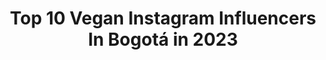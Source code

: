 ---
title: Top 10 Vegan Instagram Influencers In Bogotá in 2023
description: >-
  Find top vegan Instagram influencers in Bogotá in 2023. Most popular hashtags: #colombia #love #foodporn #vegan.
platform: Instagram
hits: 5
text_top: Analyze the most popular Instagram profiles on inBeat.
text_bottom: Our search engine holds 5 Instagram influencers like this in Bogotá, Colombia for you to work with.
profiles:
  - username: "vlasna"
    fullname: >-
      ↟↟↟ Natasha Vlasenco ↟↟↟
    bio: >-
      📷 Fotografía gastronómica y de producto 🥘 Foodie Bogota, Colombia ♥️#vlasnakitchen_recipe ➜ MIS RECETAS/МОИ РЕЦЕПТЫ ♥ #vlasna_living
    location: "Colombia"
    followers: 14293
    engagement: 327
    commentsToLikes: 0.088248
    id: ck14ldllou5580i19x0wv2d5l
    verified: false
    hashtags: "#fresh, #seasonal, #leaves, #vlasnakitchen"
  - username: "davidorozcococina"
    fullname: >-
      Chef David Orozco
    bio: >-
      Natural Born Cook Chef Colombiano 🇨🇴 Creador de @chorilongo / @oculto_bog / @curaduriagastronomica / @senorarice
    location: "Colombia"
    followers: 39337
    engagement: 200
    commentsToLikes: 0.074828
    id: ck0w4u4y50fn10i19rukdzylu
    verified: false
    hashtags: "#cheflive, #foodporn, #restaurantesbogota, #mequedoencasa"
  - username: "calicolfit"
    fullname: >-
      LUZ MARINA GARCIA A 🐼🦄
    bio: >-
      FITNNES Lifestyle 🏋️‍♀️ FOOD👩‍🍳 Abogada 🧑‍⚖️ Mom👩‍👦 Ceo @level_upsport @fitnesspointcali ambassador Distribuidora @bodyrock_fitness
    location: "Colombia"
    followers: 43808
    engagement: 85
    commentsToLikes: 0.048433
    id: ck5zufszw2a0r0i14z8wpyi8c
    verified: false
    hashtags: "#love, #fitness, #fit, #vibes"
  - username: "fancyfitfun"
    fullname: >-
      𝕔𝕒𝕣𝕠𝕝𝕚𝕟𝕒 ✩ 𝕤𝕒𝕞𝕡𝕖𝕣 ®
    bio: >-
      ✩ 𝓜𝓸𝓶 ♙♟ ✩ ʜᴇᴀʟᴛʜʏ-ɪsʜ Fᴏᴏᴅɪᴇ ☜ ✩ ᴄʏɢʟᴏ ɪɴsᴛʀᴜᴄᴛᴏʀ ♬ ✩ ʙʟᴀᴄᴋʙᴏx ᴛʀᴀɪɴᴇʀ ۩ ✩ ʀᴜɴ 👣 \\ ɢᴏʟF ♩ ✩ ʟօʋɛʀ օʄ ʟɨʄɛ 🧿
    location: "Colombia"
    followers: 31181
    engagement: 100
    commentsToLikes: 0.006670
    id: ck8t01ne6qj2w0j780tkp5wfu
    verified: false
    hashtags: "#yomequedoencasa, #foodie, #exercisemotivation, #sushi"
  - username: "lulumarian"
    fullname: >-
      LULU
    bio: >-
      LIFESTYLE 🦋 20| Full of dreams Colombian🇨🇴| Hannover📍🇩🇪 •Travel: @lulumarianmt M❣️🔒
    location: "Colombia"
    followers: 10140
    engagement: 227
    commentsToLikes: 0.029792
    id: ck0uby9fhfleh0i19cvz84fua
    verified: false
    hashtags: "#deutschland, #travel, #reise, #tumbrl"
  - username: "m.paulinamakeup"
    fullname: >-
      Maria Paulina  MAKE-UP GLITTER
    bio: >-
      GLITTERS & PIGMENTS✨ 🌟Cruelty Free & Vegan ☎️ (+57) 3136927502 para citas y pedidos 📍MED🛵Domicilios📦💕Envíos a todo el país
    location: "Colombia"
    followers: 33042
    engagement: 131
    commentsToLikes: 0.016356
    id: ck5zkpam5jwjt0i14hgrl8873
    verified: false
    hashtags: "#halloweenmakeup2020, #halloween2020, #halloweenmakeup"
  - username: "yesi.sanz"
    fullname: >-
      Mentora Vegana
    bio: >-
      Re-aprendamos a cocinar! Todo tiene su reemplazo #vegano y #crueltyfree 🌱🦍🌎♻️
    location: "Colombia"
    followers: 13114
    engagement: 503
    commentsToLikes: 0.045505
    id: ck9wdeegaf9o70j7868eiqiyl
    verified: false
    hashtags: "#dulcedelecheys, #veganoyvegetariano, #hummusys, #comidavegana"
  - username: "joerasscourt"
    fullname: >-
      Joe R-C
    bio: >-
      🏠@lebikestop villa retreat 🚲@cannondaleroad @pasnormalstudios 📍Sitges/Andorra 🌱vegan 10yrs 🗣 🇬🇧🇫🇷🇪🇸🇪🇬 ✉️ joe@lebikestop.com
    location: "Colombia"
    followers: 3882
    engagement: 2004
    commentsToLikes: 0.028734
    id: ck5he9if7rrdk0i116hcf993d
    verified: false
    hashtags: "#cyclingcolombia, #outsideisfree, #gcn, #beautyofcycling"
  - username: "camilajuradop"
    fullname: >-
      Camila Jurado | Actriz
    bio: >-
      • Colombian Actress 🎬 • Vegana 🌱 • Amor Propio y Salud Mental 🤍 . 🇨🇴 @armonikatalento 🇲🇽 @armonikamx . Contacto por DM
    location: "Colombia"
    followers: 252762
    engagement: 360
    commentsToLikes: 0.007200
    id: ck13caez6zdy40i19bmb6zoa1
    verified: false
    hashtags: "#micuarentenamisreglas, #locura, #tb, #testdemichinalidad"
  - username: "terryhurtado"
    fullname: >-
      Terry Hurtado
    bio: >-
      Concejal de Cali 🌻Verde🌎💚 Ambientalista, activista por la liberación animal y luchador social. Ciencia y arte. Ciclista y vegan. 🐥🐴🐱
    location: "Colombia"
    followers: 7422
    engagement: 164
    commentsToLikes: 0.052520
    id: ck5hrs2h8vdsk0i11d26rgplu
    verified: false
    hashtags: "#reddeemprendimientosconscientes, #porlacasacom, #solidaridadinterespecie, #encasaconterryalplandedesarrollo"
---